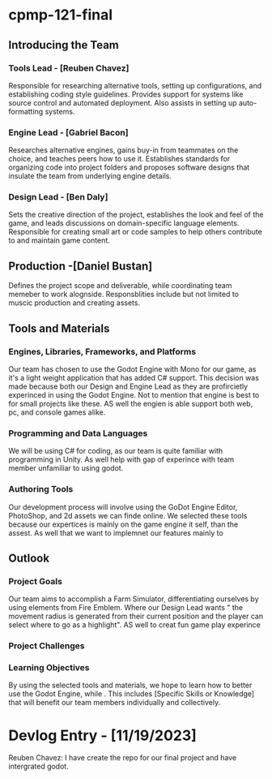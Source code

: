 # cpmp-121-final

## Introducing the Team

### Tools Lead - [Reuben Chavez]
Responsible for researching alternative tools, setting up configurations, and establishing coding style guidelines. Provides support for systems like source control and automated deployment. Also assists in setting up auto-formatting systems.

### Engine Lead - [Gabriel Bacon]
Researches alternative engines, gains buy-in from teammates on the choice, and teaches peers how to use it. Establishes standards for organizing code into project folders and proposes software designs that insulate the team from underlying engine details.

### Design Lead - [Ben Daly]
Sets the creative direction of the project, establishes the look and feel of the game, and leads discussions on domain-specific language elements. Responsible for creating small art or code samples to help others contribute to and maintain game content.

## Production -[Daniel Bustan]
Defines the project scope and deliverable, while coordinating team memeber to work alognside. Responsblities include but not limited to muscic production and creating assets.

## Tools and Materials

### Engines, Libraries, Frameworks, and Platforms
Our team has chosen to use the Godot Engine with Mono for our game, as it's a light weight application that has added C# support. This decision was made because both our Design and Engine Lead as they are profircietly experinced in using the Godot Engine. Not to mention that engine is best to for small projects like these. AS well the engien is able support both web, pc, and console games alike.

### Programming and Data Languages
We will be using C# for coding, as our team is quite familiar with programming in Unity. As well help with gap of experince with team member unfamiliar to using godot.

### Authoring Tools
Our development process will involve using the GoDot Engine Editor, PhotoShop, and 2d assets we can finde online. We selected these tools because our expertices is mainly on the game engine it self, than the assest. As well that we want to implemnet our features mainly to 

## Outlook

### Project Goals
Our team aims to accomplish a Farm Simulator, differentiating ourselves by using elements from Fire Emblem. Where our Design Lead wants " the movement radius is generated from their current position and the player can select where to go as a highlight". AS well to creat fun game play experince

### Project Challenges


### Learning Objectives
By using the selected tools and materials, we hope to learn how to better use the Godot Engine, while . This includes [Specific Skills or Knowledge] that will benefit our team members individually and collectively.

# Devlog Entry - [11/19/2023]
Reuben Chavez: I have create the repo for our final project and have intergrated godot.

